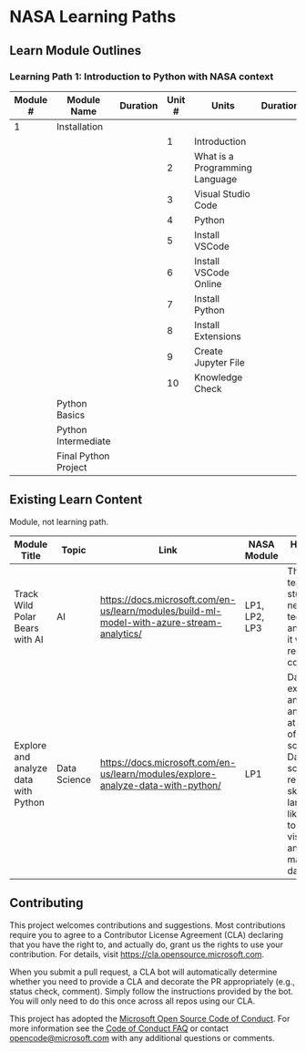 # NASA Learning Paths

## Learn Module Outlines
### Learning Path 1: Introduction to Python with NASA context
| Module # | Module Name | Duration | Unit # | Units | Duration | Topic |
|----------|-------------|----------|--------|-------|----------|-------|
| 1 | Installation | | | | | |
|  |  | | 1 | Introduction | | |
|  |  | | 2 | What is a Programming Language | | |
|  |  | | 3 | Visual Studio Code | | |
|  |  | | 4 | Python | | |
|  |  | | 5 | Install VSCode | | |
|  |  | | 6 | Install VSCode Online | | |
|  |  | | 7 | Install Python | | |
|  |  | | 8 | Install Extensions | | |
|  |  | | 9 | Create Jupyter File | | |
|  |  | | 10 | Knowledge Check | | |
| | Python Basics | | | | | |
| | Python Intermediate | | | | | |
| | Final Python Project | | | | | |

## Existing Learn Content
Module, not learning path. 

| Module Title | Topic | Link | NASA Module | How they relate | 
|--------------|-------|------|-------------|-----------------|
|Track Wild Polar Bears with AI | AI | https://docs.microsoft.com/en-us/learn/modules/build-ml-model-with-azure-stream-analytics/ | LP1, LP2, LP3 | They all teach students a new technology and apply it with a real world context | 
| Explore and analyze data with Python | Data Science | https://docs.microsoft.com/en-us/learn/modules/explore-analyze-data-with-python/ | LP1 | Data exploration and analysis is at the core of data science. Data scientists require skills in languages like Python to explore, visualize, and manipulate data. |


## Contributing

This project welcomes contributions and suggestions.  Most contributions require you to agree to a
Contributor License Agreement (CLA) declaring that you have the right to, and actually do, grant us
the rights to use your contribution. For details, visit https://cla.opensource.microsoft.com.

When you submit a pull request, a CLA bot will automatically determine whether you need to provide
a CLA and decorate the PR appropriately (e.g., status check, comment). Simply follow the instructions
provided by the bot. You will only need to do this once across all repos using our CLA.

This project has adopted the [Microsoft Open Source Code of Conduct](https://opensource.microsoft.com/codeofconduct/).
For more information see the [Code of Conduct FAQ](https://opensource.microsoft.com/codeofconduct/faq/) or
contact [opencode@microsoft.com](mailto:opencode@microsoft.com) with any additional questions or comments.
